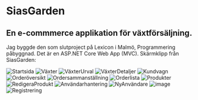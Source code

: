 # SiasGarden
## En e-commmerce applikation för växtförsäljning. 
Jag byggde den som slutproject på Lexicon i Malmö, Programmering påbyggnad.
Det är en ASP.NET Core Web App (MVC).
Skärmklipp från SiasGarden:

![Startsida](https://github.com/karinastrand/SiasGarden/assets/150491879/920b4137-361c-4180-b9ac-e51aa86b7858)
![Växter](https://github.com/karinastrand/SiasGarden/assets/150491879/48c01767-ace4-4582-a84e-fdb2cfa55c99)
![VäxterUrval](https://github.com/karinastrand/SiasGarden/assets/150491879/9cfe95f2-6940-42e0-8dfa-db4195eea31c)
![VäxterDetaljer](https://github.com/karinastrand/SiasGarden/assets/150491879/fa096e6d-44bf-4ebb-8861-2a348d4c42c6)
![Kundvagn](https://github.com/karinastrand/SiasGarden/assets/150491879/83cc8637-70a8-4fb9-832a-3be56ec06bb3)
![Orderöversikt](https://github.com/karinastrand/SiasGarden/assets/150491879/122d0a0e-b6d3-4700-a90b-ac488af77a4b)
![Ordersammanställning](https://github.com/karinastrand/SiasGarden/assets/150491879/b85c5d85-167a-4b6f-a935-e7a5915ddfb1)
![Orderlista](https://github.com/karinastrand/SiasGarden/assets/150491879/21492e8b-4220-4da0-9a3d-875e30edbd5a)
![Produkter](https://github.com/karinastrand/SiasGarden/assets/150491879/9f26f695-6120-421a-8990-3a144c47e738)
![RedigeraProdukt](https://github.com/karinastrand/SiasGarden/assets/150491879/b57a795a-8b7a-4f66-a570-c7cf957ebbbf)
![Användarhantering](https://github.com/karinastrand/SiasGarden/assets/150491879/076dd905-3bfa-4bfe-b770-58f735e2281e)
![NyAnvändare](https://github.com/karinastrand/SiasGarden/assets/150491879/4fabbdaf-42ff-4a36-9dbb-9af150bb0976)
![image](https://github.com/karinastrand/SiasGarden/assets/150491879/3e0efa94-7d82-426b-96bd-8212b34dc9e4)
![Registrering](https://github.com/karinastrand/SiasGarden/assets/150491879/d9b6de8f-0e0d-4855-b352-935fb9200926)

